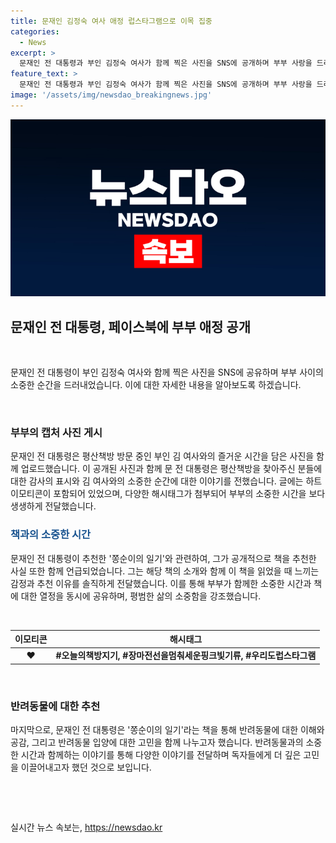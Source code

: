 ```yaml
---
title: 문재인 김정숙 여사 애정 럽스타그램으로 이목 집중
categories:
  - News
excerpt: >
  문재인 전 대통령과 부인 김정숙 여사가 함께 찍은 사진을 SNS에 공개하며 부부 사랑을 드러냈다. 평산책방을 방문한 모습을 공유한 그는 책방 손님들과의 소중한 시간을 나누며 김 여사가 부착된 이모티콘과 해시태그를 함께 달아 사랑스러운 모습을 선보였다. 또한, 최근 추천한 도서 쫑순이의 일기를 통해 반려동물에 대한 이야기를 소개하며 독자들에게 책을 권하는 등 다채로운 면모를 보여주었다.
feature_text: >
  문재인 전 대통령과 부인 김정숙 여사가 함께 찍은 사진을 SNS에 공개하며 부부 사랑을 드러냈다. 평산책방을 방문한 모습을 공유한 그는 책방 손님들과의 소중한 시간을 나누며 김 여사가 부착된 이모티콘과 해시태그를 함께 달아 사랑스러운 모습을 선보였다. 또한, 최근 추천한 도서 쫑순이의 일기를 통해 반려동물에 대한 이야기를 소개하며 독자들에게 책을 권하는 등 다채로운 면모를 보여주었다.
image: '/assets/img/newsdao_breakingnews.jpg'
---
```


<p><img src="/assets/img/newsdao_breakingnews.jpg" alt="ranknews 속보" /></p>

<h2 data-ke-size="size26">문재인 전 대통령, 페이스북에 부부 애정 공개</h2>

<p data-ke-size="size16">&nbsp;</p>

<p>문재인 전 대통령이 부인 김정숙 여사와 함께 찍은 사진을 SNS에 공유하며 부부 사이의 소중한 순간을 드러내었습니다. 이에 대한 자세한 내용을 알아보도록 하겠습니다.</p>

<p data-ke-size="size16">&nbsp;</p>

<h3>부부의 캡처 사진 게시</h3>

<p data-ke-size="size16">문재인 전 대통령은 평산책방 방문 중인 부인 김 여사와의 즐거운 시간을 담은 사진을 함께 업로드했습니다. 이 공개된 사진과 함께 문 전 대통령은 평산책방을 찾아주신 분들에 대한 감사의 표시와 김 여사와의 소중한 순간에 대한 이야기를 전했습니다. 글에는 하트 이모티콘이 포함되어 있었으며, 다양한 해시태그가 첨부되어 부부의 소중한 시간을 보다 생생하게 전달했습니다.</p>

<h3><span style="color: #1a5490;">책과의 소중한 시간</span></h3>

<p data-ke-size="size16">문재인 전 대통령이 추천한 '쫑순이의 일기'와 관련하여, 그가 공개적으로 책을 추천한 사실 또한 함께 언급되었습니다. 그는 해당 책의 소개와 함께 이 책을 읽었을 때 느끼는 감정과 추천 이유를 솔직하게 전달했습니다. 이를 통해 부부가 함께한 소중한 시간과 책에 대한 열정을 동시에 공유하며, 평범한 삶의 소중함을 강조했습니다.</p>

<p data-ke-size="size16">&nbsp;</p>

<table>
    <thead>
        <tr>
            <th style="text-align: center; height: 17px;"><b>이모티콘</b></th>
            <th style="text-align: center; height: 17px;"><b>해시태그</b></th>
        </tr>
    </thead>
    <tbody>
        <tr>
            <td style="text-align: center; height: 17px;"><b>❤️</b></td>
            <td style="text-align: center; height: 17px;"><b>#오늘의책방지기, #장마전선을멈춰세운핑크빛기류, #우리도럽스타그램</b></td>
        </tr>
    </tbody>
</table>

<p data-ke-size="size16">&nbsp;</p>

<h3>반려동물에 대한 추천</h3>

<p data-ke-size="size16">마지막으로, 문재인 전 대통령은 '쫑순이의 일기'라는 책을 통해 반려동물에 대한 이해와 공감, 그리고 반려동물 입양에 대한 고민을 함께 나누고자 했습니다. 반려동물과의 소중한 시간과 함께하는 이야기를 통해 다양한 이야기를 전달하며 독자들에게 더 깊은 고민을 이끌어내고자 했던 것으로 보입니다.</p>

<p data-ke-size="size16">&nbsp;</p>

<p data-ke-size="size16">&nbsp;</p>
실시간 뉴스 속보는, <a href="https://newsdao.kr" rel="dofollow">https://newsdao.kr</a>


